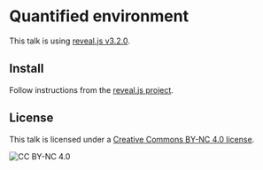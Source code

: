 # Quantified environment

This talk is using [reveal.js v3.2.0](https://github.com/hakimel/reveal.js).

## Install

Follow instructions from the [reveal.js project](https://github.com/hakimel/reveal.js#installation).

## License

This talk is licensed under a [Creative Commons BY-NC 4.0 license](http://creativecommons.org/licenses/by-nc/4.0/legalcode).

![CC BY-NC 4.0](http://i2.wp.com/i.creativecommons.org/l/by-nc/3.0/88x31.png?w=700)
